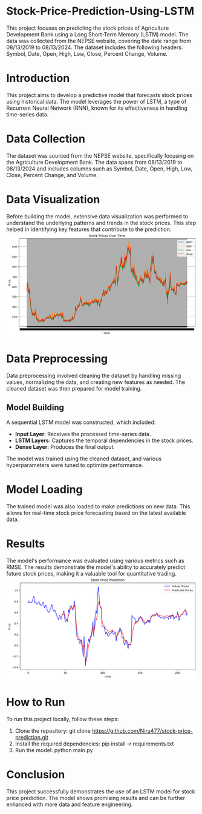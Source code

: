 # Stock-Price-Prediction-Using-LSTM
This project focuses on predicting the stock prices of Agriculture Development Bank using a Long Short-Term Memory (LSTM) model. The data was collected from the NEPSE website, covering the date range from 08/13/2019 to 08/13/2024. The dataset includes the following headers: Symbol, Date, Open, High, Low, Close, Percent Change, Volume.
# Introduction
This project aims to develop a predictive model that forecasts stock prices using historical data. The model leverages the power of LSTM, a type of Recurrent Neural Network (RNN), known for its effectiveness in handling time-series data.
# Data Collection
The dataset was sourced from the NEPSE website, specifically focusing on the Agriculture Development Bank. The data spans from 08/13/2019 to 08/13/2024 and includes columns such as Symbol, Date, Open, High, Low, Close, Percent Change, and Volume.
# Data Visualization
Before building the model, extensive data visualization was performed to understand the underlying patterns and trends in the stock prices. This step helped in identifying key features that contribute to the prediction.
![Stock Price Over Time](Images/Stock_prices_over_time.png)
# Data Preprocessing
Data preprocessing involved cleaning the dataset by handling missing values, normalizing the data, and creating new features as needed. The cleaned dataset was then prepared for model training.

## Model Building

A sequential LSTM model was constructed, which included:

- **Input Layer**: Receives the processed time-series data.
- **LSTM Layers**: Captures the temporal dependencies in the stock prices.
- **Dense Layer**: Produces the final output.

The model was trained using the cleaned dataset, and various hyperparameters were tuned to optimize performance.

# Model Loading
The trained model was also loaded to make predictions on new data. This allows for real-time stock price forecasting based on the latest available data.

# Results
The model's performance was evaluated using various metrics such as RMSE. The results demonstrate the model's ability to accurately predict future stock prices, making it a valuable tool for quantitative trading.
![Stock Price Prediction](Images/output.png)
# How to Run
To run this project locally, follow these steps:

1. Clone the repository:
git clone https://github.com/Niru477/stock-price-prediction.git
2. Install the required dependencies:
pip install -r requirements.txt
3. Run the model:
python main.py
# Conclusion
This project successfully demonstrates the use of an LSTM model for stock price prediction. The model shows promising results and can be further enhanced with more data and feature engineering.
